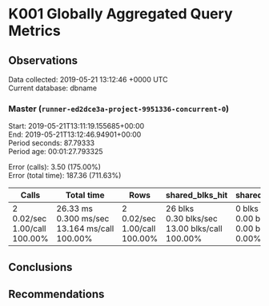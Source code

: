 # K001 Globally Aggregated Query Metrics

## Observations ##
Data collected: 2019-05-21 13:12:46 +0000 UTC  
Current database: dbname  



### Master (`runner-ed2dce3a-project-9951336-concurrent-0`) ###
Start: 2019-05-21T13:11:19.155685+00:00  
End: 2019-05-21T13:12:46.94901+00:00  
Period seconds: 87.79333  
Period age: 00:01:27.793325  

Error (calls): 3.50 (175.00%)  
Error (total time): 187.36 (711.63%)

| Calls | Total&nbsp;time | Rows | shared_blks_hit | shared_blks_read | shared_blks_dirtied | shared_blks_written | blk_read_time | blk_write_time | kcache_reads | kcache_writes | kcache_user_time_ms | kcache_system_time |
|-------|------------|------|-----------------|------------------|---------------------|---------------------|---------------|----------------|--------------|---------------|---------------------|--------------------|
|2<br/>0.02/sec<br/>1.00/call<br/>100.00% |26.33&nbsp;ms<br/>0.300&nbsp;ms/sec<br/>13.164&nbsp;ms/call<br/>100.00% |2<br/>0.02/sec<br/>1.00/call<br/>100.00% |26&nbsp;blks<br/>0.30&nbsp;blks/sec<br/>13.00&nbsp;blks/call<br/>100.00% |0&nbsp;blks<br/>0.00&nbsp;blks/sec<br/>0.00&nbsp;blks/call<br/>0.00% |0&nbsp;blks<br/>0.00&nbsp;blks/sec<br/>0.00&nbsp;blks/call<br/>0.00% |0&nbsp;blks<br/>0.00&nbsp;blks/sec<br/>0.00&nbsp;blks/call<br/>0.00% |0.00&nbsp;ms<br/>0.000&nbsp;ms/sec<br/>0.000&nbsp;ms/call<br/>0.00% |0.00&nbsp;ms<br/>0.000&nbsp;ms/sec<br/>0.000&nbsp;ms/call<br/>0.00% |0.00&nbsp;bytes<br/>0.00&nbsp;bytes/sec<br/>0.00&nbsp;bytes/call<br/>0.00% |0.00&nbsp;bytes<br/>0.00&nbsp;bytes/sec<br/>0.00&nbsp;bytes/call<br/>0.00% |0.00&nbsp;ms<br/>0.000&nbsp;ms/sec<br/>0.000&nbsp;ms/call<br/>0.00% |0.00&nbsp;ms<br/>0.000&nbsp;ms/sec<br/>0.000&nbsp;ms/call<br/>0.00%|





## Conclusions ##


## Recommendations ##

